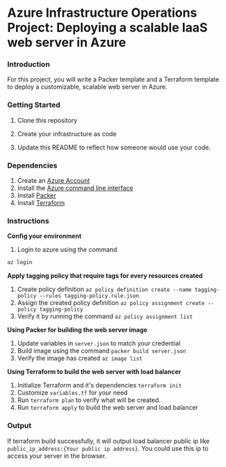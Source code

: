 # Azure Infrastructure Operations Project: Deploying a scalable IaaS web server in Azure

### Introduction
For this project, you will write a Packer template and a Terraform template to deploy a customizable, scalable web server in Azure.

### Getting Started
1. Clone this repository

2. Create your infrastructure as code

3. Update this README to reflect how someone would use your code.

### Dependencies
1. Create an [Azure Account](https://portal.azure.com) 
2. Install the [Azure command line interface](https://docs.microsoft.com/en-us/cli/azure/install-azure-cli?view=azure-cli-latest)
3. Install [Packer](https://www.packer.io/downloads)
4. Install [Terraform](https://www.terraform.io/downloads.html)

### Instructions

**Config your environment**
1. Login to azure using the command 
```bash
az login
```

**Apply tagging policy that require tags for every resources created**

1. Create policy definition `az policy definition create --name tagging-policy --rules tagging-policy.rule.json`
2. Assign the created policy definition `az policy assignment create --policy tagging-policy`
3. Verify it by running the command `az policy assignment list`

**Using Packer for building the web server image**
1. Update variables in `server.json` to match your credential
2. Build image using the command `packer build server.json`
3. Verify the image has created `az image list`

**Using Terraform to build the web server with load balancer**
1. Initialize Terraform and it's dependencies `terraform init`
2. Customize `variables.tf` for your need
3. Run `terraform plan` to verify what will be created.
4. Run `terraform apply` to build the web server and load balancer

### Output

If terraform build successfully, it will output load balancer public ip like `public_ip_address:{Your public ip address}`. You could use this ip to access your server in the browser.
